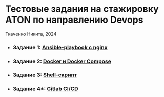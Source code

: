 # Тестовые задания на стажировку ATON по направлению Devops
Ткаченко Никита, 2024

- ### Задание 1: [Ansible-playbook с nginx](task-1)

- ### Задание 2: [Docker и Docker Compose](task-2)

- ### Задание 3: [Shell-скрипт](task-3)

- ### Задание 4*: [Gitlab CI/CD](task-4)

